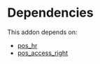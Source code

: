 # Dependencies

This addon depends on:

- [pos_hr](https://github.com/bringout/oca-ocb-pos/tree/1246d1a78052da610c8678a6ae10574182d1ac7c/odoo-bringout-oca-ocb-pos_hr)
- [pos_access_right](https://github.com/bringout/oca-technical)
